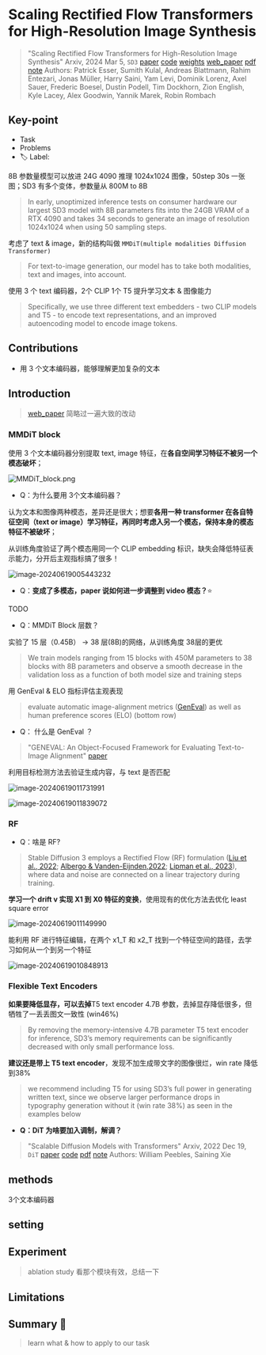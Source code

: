 # Scaling Rectified Flow Transformers for High-Resolution Image Synthesis

> "Scaling Rectified Flow Transformers for High-Resolution Image Synthesis" Arxiv, 2024 Mar 5, `SD3`
> [paper](http://arxiv.org/abs/2403.03206v1) [code]() [weights](https://huggingface.co/stabilityai/stable-diffusion-3-medium) [web_paper](https://stability.ai/news/stable-diffusion-3-research-paper) [pdf](./2024_03_Arxiv_Scaling-Rectified-Flow-Transformers-for-High-Resolution-Image-Synthesis.pdf) [note](./2024_03_Arxiv_Scaling-Rectified-Flow-Transformers-for-High-Resolution-Image-Synthesis_Note.md)
> Authors: Patrick Esser, Sumith Kulal, Andreas Blattmann, Rahim Entezari, Jonas Müller, Harry Saini, Yam Levi, Dominik Lorenz, Axel Sauer, Frederic Boesel, Dustin Podell, Tim Dockhorn, Zion English, Kyle Lacey, Alex Goodwin, Yannik Marek, Robin Rombach

## Key-point

- Task
- Problems
- :label: Label:



8B 参数量模型可以放进 24G 4090 推理 1024x1024 图像，50step 30s 一张图；SD3 有多个变体，参数量从 800M to 8B

> In early, unoptimized inference tests on consumer hardware our largest SD3 model with 8B parameters fits into the 24GB VRAM of a RTX 4090 and takes 34 seconds to generate an image of resolution 1024x1024 when using 50 sampling steps.

考虑了 text & image，新的结构叫做 `MMDiT(multiple modalities Diffusion Transformer)`

> For text-to-image generation, our model has to take both modalities, text and images, into account. 

使用 3 个 text 编码器，2个 CLIP 1个 T5 提升学习文本 & 图像能力

> Specifically, we use three different text embedders - two CLIP models and T5 - to encode text representations, and an improved autoencoding model to encode image tokens.





## Contributions

- 用 3 个文本编码器，能够理解更加复杂的文本





## Introduction

> [web_paper](https://stability.ai/news/stable-diffusion-3-research-paper) 简略过一遍大致的改动



### **MMDiT block**

 使用 3 个文本编码器分别提取 text, image 特征，在**各自空间学习特征不被另一个模态破坏**；

![MMDiT_block.png](docs/2024_03_Arxiv_Scaling-Rectified-Flow-Transformers-for-High-Resolution-Image-Synthesis_Note/MMDiT_block.png)

- Q：为什么要用 3个文本编码器？

认为文本和图像两种模态，差异还是很大；想要**各用一种 transformer 在各自特征空间（text or image）学习特征，再同时考虑入另一个模态，保持本身的模态特征不被破坏**；

从训练角度验证了两个模态用同一个 CLIP embedding 标识，缺失会降低特征表示能力，分开后主观指标搞了很多！

![image-20240619005443232](docs/2024_03_Arxiv_Scaling-Rectified-Flow-Transformers-for-High-Resolution-Image-Synthesis_Note/image-20240619005443232.png)



- Q：**变成了多模态，paper 说如何进一步调整到 video 模态？**:star:

TODO



- Q：MMDiT Block 层数？

实验了 15 层（0.45B） -> 38 层(8B)的网络，从训练角度 38层的更优

> We train models ranging from 15 blocks with 450M parameters to 38 blocks with 8B parameters and observe a smooth decrease in the validation loss as a function of both model size and training steps 

用 GenEval & ELO 指标评估主观表现

> evaluate automatic image-alignment metrics ([GenEval](https://arxiv.org/abs/2310.11513)) as well as human preference scores (ELO) (bottom row)



- Q： 什么是 GenEval ？

> "GENEVAL: An Object-Focused Framework for Evaluating Text-to-Image Alignment"
> [paper](https://arxiv.org/pdf/2310.11513)

利用目标检测方法去验证生成内容，与 text 是否匹配

![image-20240619011731991](docs/2024_03_Arxiv_Scaling-Rectified-Flow-Transformers-for-High-Resolution-Image-Synthesis_Note/image-20240619011731991.png)

![image-20240619011839072](docs/2024_03_Arxiv_Scaling-Rectified-Flow-Transformers-for-High-Resolution-Image-Synthesis_Note/image-20240619011839072.png)





### RF

- Q：啥是 RF?

> Stable Diffusion 3 employs a Rectified Flow (RF) formulation ([Liu et al., 2022](https://arxiv.org/abs/2209.03003); [Albergo & Vanden-Eijnden,2022](https://arxiv.org/abs/2209.15571); [Lipman et al., 2023](https://arxiv.org/abs/2210.02747)), where data and noise are connected on a linear trajectory during training.

**学习一个 drift v 实现 X1 到 X0 特征的变换**，使用现有的优化方法去优化 least square error

![image-20240619011149990](docs/2024_03_Arxiv_Scaling-Rectified-Flow-Transformers-for-High-Resolution-Image-Synthesis_Note/image-20240619011149990.png)

能利用 RF 进行特征编辑，在两个 x1_T 和 x2_T 找到一个特征空间的路径，去学习如何从一个到另一个特征

![image-20240619010848913](docs/2024_03_Arxiv_Scaling-Rectified-Flow-Transformers-for-High-Resolution-Image-Synthesis_Note/image-20240619010848913.png)



### Flexible Text Encoders

**如果要降低显存，可以去掉**T5 text encoder 4.7B 参数，去掉显存降低很多，但牺牲了一丢丢图文一致性 (win46%)

> By removing the memory-intensive 4.7B parameter T5 text encoder for inference, SD3’s memory requirements can be significantly decreased with only small performance loss.

**建议还是带上 T5 text encoder**，发现不加生成带文字的图像很烂，win rate 降低到38%

> we recommend including T5 for using SD3’s full power in generating written text, since we observe larger performance drops in typography generation without it (win rate 38%) as seen in the examples below





- **Q：DiT 为啥要加入调制，解调？**

> "Scalable Diffusion Models with Transformers" Arxiv, 2022 Dec 19, `DiT`
> [paper](http://arxiv.org/abs/2212.09748v2) [code]() [pdf](./2022_12_Arxiv_Scalable-Diffusion-Models-with-Transformers.pdf) [note](./2022_12_Arxiv_Scalable-Diffusion-Models-with-Transformers_Note.md)
> Authors: William Peebles, Saining Xie





## methods

3个文本编码器







## setting

## Experiment

> ablation study 看那个模块有效，总结一下

## Limitations

## Summary :star2:

> learn what & how to apply to our task

